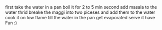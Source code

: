 first take the water in a pan boil it for 2 to 5 min
second add masala to the water 
thrid breake the maggi into two piceses and add them to the water
cook it on low flame till the water in the pan get evaporated
serve it have Fun :)
